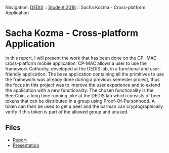 Navigation: [DEDIS](https://github.com/dedis/doc) ::
[Student 2018](../README) ::
Sacha Kozma - Cross-platform Application

# Sacha Kozma - Cross-platform Application

In this report, I will present the work that has been done on the CP- MAC cross-platform mobile application. CP-MAC allows a user to use the framework Cothority, developed at the DEDIS lab, in a functional and user- friendly application. The base application containing all the primitives to use the framework was already done during a previous semester project, thus the focus in this project was to improve the user experience and to extend the application with a new functionality. The chosen functionality is the BeerCoin, a long time running joke at the DEDIS lab which consists of beer tokens that can be distributed in a group using Proof-Of-Personhood. A token can then be used to get a beer and the barman can cryptographically verify if this token is part of the allowed group and unused.

## Files

- [Report](report-2018_1-sacha_kozma-xplatform.pdf)
- [Presentation](presentation-2018_1-sacha_kozma-xplatform.pdf)
